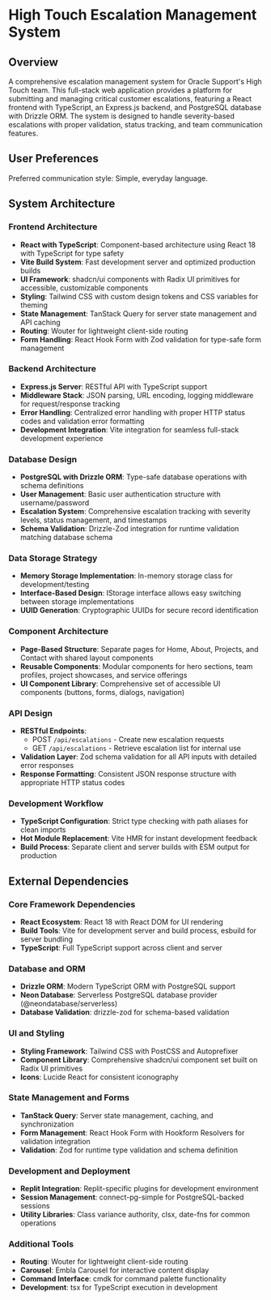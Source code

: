 # High Touch Escalation Management System

## Overview

A comprehensive escalation management system for Oracle Support's High Touch team. This full-stack web application provides a platform for submitting and managing critical customer escalations, featuring a React frontend with TypeScript, an Express.js backend, and PostgreSQL database with Drizzle ORM. The system is designed to handle severity-based escalations with proper validation, status tracking, and team communication features.

## User Preferences

Preferred communication style: Simple, everyday language.

## System Architecture

### Frontend Architecture
- **React with TypeScript**: Component-based architecture using React 18 with TypeScript for type safety
- **Vite Build System**: Fast development server and optimized production builds
- **UI Framework**: shadcn/ui components with Radix UI primitives for accessible, customizable components
- **Styling**: Tailwind CSS with custom design tokens and CSS variables for theming
- **State Management**: TanStack Query for server state management and API caching
- **Routing**: Wouter for lightweight client-side routing
- **Form Handling**: React Hook Form with Zod validation for type-safe form management

### Backend Architecture
- **Express.js Server**: RESTful API with TypeScript support
- **Middleware Stack**: JSON parsing, URL encoding, logging middleware for request/response tracking
- **Error Handling**: Centralized error handling with proper HTTP status codes and validation error formatting
- **Development Integration**: Vite integration for seamless full-stack development experience

### Database Design
- **PostgreSQL with Drizzle ORM**: Type-safe database operations with schema definitions
- **User Management**: Basic user authentication structure with username/password
- **Escalation System**: Comprehensive escalation tracking with severity levels, status management, and timestamps
- **Schema Validation**: Drizzle-Zod integration for runtime validation matching database schema

### Data Storage Strategy
- **Memory Storage Implementation**: In-memory storage class for development/testing
- **Interface-Based Design**: IStorage interface allows easy switching between storage implementations
- **UUID Generation**: Cryptographic UUIDs for secure record identification

### Component Architecture
- **Page-Based Structure**: Separate pages for Home, About, Projects, and Contact with shared layout components
- **Reusable Components**: Modular components for hero sections, team profiles, project showcases, and service offerings
- **UI Component Library**: Comprehensive set of accessible UI components (buttons, forms, dialogs, navigation)

### API Design
- **RESTful Endpoints**: 
  - POST `/api/escalations` - Create new escalation requests
  - GET `/api/escalations` - Retrieve escalation list for internal use
- **Validation Layer**: Zod schema validation for all API inputs with detailed error responses
- **Response Formatting**: Consistent JSON response structure with appropriate HTTP status codes

### Development Workflow
- **TypeScript Configuration**: Strict type checking with path aliases for clean imports
- **Hot Module Replacement**: Vite HMR for instant development feedback
- **Build Process**: Separate client and server builds with ESM output for production

## External Dependencies

### Core Framework Dependencies
- **React Ecosystem**: React 18 with React DOM for UI rendering
- **Build Tools**: Vite for development server and build process, esbuild for server bundling
- **TypeScript**: Full TypeScript support across client and server

### Database and ORM
- **Drizzle ORM**: Modern TypeScript ORM with PostgreSQL support
- **Neon Database**: Serverless PostgreSQL database provider (@neondatabase/serverless)
- **Database Validation**: drizzle-zod for schema-based validation

### UI and Styling
- **Styling Framework**: Tailwind CSS with PostCSS and Autoprefixer
- **Component Library**: Comprehensive shadcn/ui component set built on Radix UI primitives
- **Icons**: Lucide React for consistent iconography

### State Management and Forms
- **TanStack Query**: Server state management, caching, and synchronization
- **Form Management**: React Hook Form with Hookform Resolvers for validation integration
- **Validation**: Zod for runtime type validation and schema definition

### Development and Deployment
- **Replit Integration**: Replit-specific plugins for development environment
- **Session Management**: connect-pg-simple for PostgreSQL-backed sessions
- **Utility Libraries**: Class variance authority, clsx, date-fns for common operations

### Additional Tools
- **Routing**: Wouter for lightweight client-side routing
- **Carousel**: Embla Carousel for interactive content display
- **Command Interface**: cmdk for command palette functionality
- **Development**: tsx for TypeScript execution in development